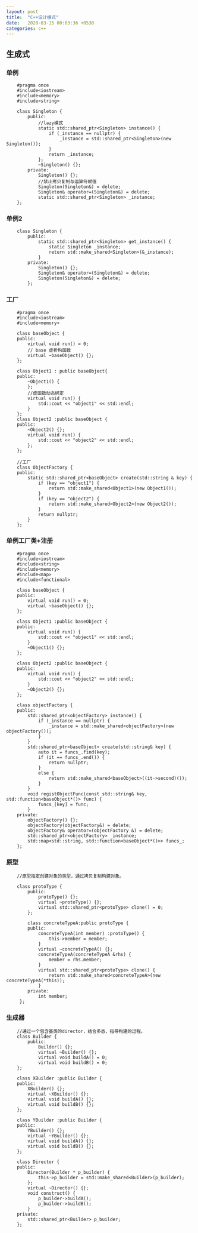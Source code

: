 ```yaml
---
layout: post
title:  "C++设计模式"
date:   2020-03-15 00:03:36 +0530
categories: c++
---
```

## 生成式
### 单例
        #pragma once
        #include<iostream>
        #include<memory>
        #include<string>
        
        class Singleton {
            public:
                //lazy模式
                static std::shared_ptr<Singleton> instance() {
                    if (_instance == nullptr) {
                        _instance = std::shared_ptr<Singleton>(new Singleton());
                    }
                    return _instance;
                };
	            ~Singleton() {};
            private:
	            Singleton() {};
                //禁止拷贝复制与运算符赋值
                Singleton(Singleton&) = delete;
                Singleton& operator=(Singleton&) = delete;
                static std::shared_ptr<Singleton> _instance;
        };
### 单例2

        class Singleton {
            public:
                static std::shared_ptr<Singleton> get_instance() {
                    static Singleton _instance;
                    return std::make_shared<Singleton>(&_instance);
                }
            private:
                Singleton() {};
                Singleton& operator=(Singleton&) = delete;
                Singleton(Singleton&) = delete;
            };
### 工厂
        #pragma once
        #include<iostream>
        #include<memory>

        class baseObject {
        public:
            virtual void run() = 0;
            // base 虚析构函数
            virtual ~baseObject() {};
        };

        class Object1 : public baseObject{
        public:
            ~Object1() {
            };
            //虚函数动态绑定
            virtual void run() {
                std::cout << "object1" << std::endl;
            }
        };
        class Object2 :public baseObject {
        public:
            ~Object2() {};
            virtual void run() {
                std::cout << "object2" << std::endl;
            };
        };

        //工厂
        class ObjectFactory {
        public:
            static std::shared_ptr<baseObject> create(std::string & key) {
                if (key == "object1") {
                    return std::make_shared<Object1>(new Object1());
                }
                if (key == "object2") {
                    return std::make_shared<Object2>(new Object2());
                }
                return nullptr;
            }
        };

### 单例工厂类+注册

        #pragma once
        #include<iostream>
        #include<string>
        #include<memory>
        #include<map>
        #include<functional>

        class baseObject {
        public:
            virtual void run() = 0;
            virtual ~baseObject() {};
        };

        class Object1 :public baseObject {
        public:
            virtual void run() {
                std::cout << "object1" << std::endl;
            }
            ~Object1() {};
        };

        class Object2 :public baseObject {
        public:
            virtual void run() {
                std::cout << "object2" << std::endl;
            }
            ~Object2() {};
        };

        class objectFactory {
        public:
            std::shared_ptr<objectFactory> instance() {
                if (_instance == nullptr) {
                    _instance = std::make_shared<objectFactory>(new objectFactory());
                }
            }
            std::shared_ptr<baseObject> create(std::string& key) {
                auto it = funcs_.find(key);
                if (it == funcs_.end()) {
                    return nullptr;
                }
                else {
                    return std::make_shared<baseObject>((it->second)());
                }
            }
            void registObjectFunc(const std::string& key, std::function<baseObject*()> func) {
                funcs_[key] = func;
            }
        private:
            objectFactory() {};
            objectFactory(objectFactory&) = delete;
            objectFactory& operator=(objectFactory &) = delete;
            std::shared_ptr<objectFactory> _instance;
            std::map<std::string, std::function<baseObject*()>> funcs_;
        };

### 原型
        //原型指定创建对象的类型，通过拷贝复制构建对象。

        class protoType {
            public:
                protoType() {};
                virtual ~protoType() {};
                virtual std::shared_ptr<protoType> clone() = 0;
            };

            class concreteTypeA:public protoType {
            public:
                concreteTypeA(int member) :protoType() {
                    this->member = member;
                }
                virtual ~concreteTypeA() {};
                concreteTypeA(concreteTypeA &rhs) {
                    member = rhs.member;
                }
                virtual std::shared_ptr<protoType> clone() {
                    return std::make_shared<concreteTypeA>(new concreteTypeA(*this));
                }
            private:
                int member;
         };
### 生成器
        //通过一个包含基类的director，结合多态，指导构建的过程。
        class Builder {
            public:
                Builder() {};
                virtual ~Builder() {};
                virtual void buildA() = 0;
                virtual void buildB() = 0;
        };

        class XBuilder :public Builder {
        public:
            XBuilder() {};
            virtual ~XBuilder() {};
            virtual void buildA() {};
            virtual void buildB() {};
        };

        class YBuilder :public Builder {
        public:
            YBuilder() {};
            virtual ~YBuilder() {};
            virtual void buildA() {};
            virtual void buildB() {};
        };

        class Director {
        public:
            Director(Builder * p_builder) {
                this->p_builder = std::make_shared<Builder>(p_builder);
            };
            virtual ~Director() {};
            void construct() {
                p_builder->buildA();
                p_builder->buildB();
            }
        private:
            std::shared_ptr<Builder> p_builder;
        };